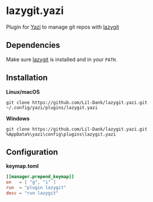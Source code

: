 # lazygit.yazi
Plugin for [Yazi](https://github.com/sxyazi/yazi) to manage git repos with [lazygit](https://github.com/jesseduffield/lazygit)
## Dependencies
Make sure [lazygit](https://github.com/jesseduffield/lazygit) is installed and in your `PATH`.
## Installation
**Linux/macOS**
```
git clone https://github.com/Lil-Dank/lazygit.yazi.git ~/.config/yazi/plugins/lazygit.yazi
```
**Windows**
```
git clone https://github.com/Lil-Dank/lazygit.yazi.git %AppData%\yazi\config\plugins\lazygit.yazi
```
## Configuration
**keymap.toml**
```toml
[[manager.prepend_keymap]]
on   = [ "g", "i" ]
run  = "plugin lazygit"
desc = "run lazygit"
```